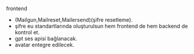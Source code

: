 frontend

- (Mailgun,Mailreset,Mailersend)(şifre resetleme).
- şifre eu standartlarında oluşturulsun hem frontend de hem backend de kontrol et.
- gpt ses apisi bağlanacak.
- avatar entegre edilecek.
